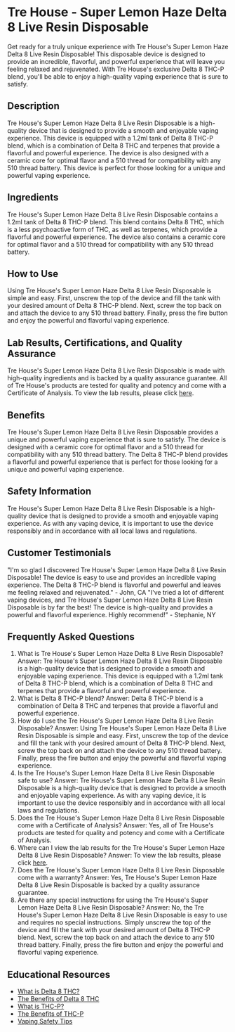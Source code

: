 # Tre House - Super Lemon Haze Delta 8 Live Resin Disposable
Get ready for a truly unique experience with Tre House's Super Lemon Haze Delta 8 Live Resin Disposable! This disposable device is designed to provide an incredible, flavorful, and powerful experience that will leave you feeling relaxed and rejuvenated. With Tre House's exclusive Delta 8 THC-P blend, you'll be able to enjoy a high-quality vaping experience that is sure to satisfy.
## Description
Tre House's Super Lemon Haze Delta 8 Live Resin Disposable is a high-quality device that is designed to provide a smooth and enjoyable vaping experience. This device is equipped with a 1.2ml tank of Delta 8 THC-P blend, which is a combination of Delta 8 THC and terpenes that provide a flavorful and powerful experience. The device is also designed with a ceramic core for optimal flavor and a 510 thread for compatibility with any 510 thread battery. This device is perfect for those looking for a unique and powerful vaping experience.
## Ingredients
Tre House's Super Lemon Haze Delta 8 Live Resin Disposable contains a 1.2ml tank of Delta 8 THC-P blend. This blend contains Delta 8 THC, which is a less psychoactive form of THC, as well as terpenes, which provide a flavorful and powerful experience. The device also contains a ceramic core for optimal flavor and a 510 thread for compatibility with any 510 thread battery.
## How to Use
Using Tre House's Super Lemon Haze Delta 8 Live Resin Disposable is simple and easy. First, unscrew the top of the device and fill the tank with your desired amount of Delta 8 THC-P blend. Next, screw the top back on and attach the device to any 510 thread battery. Finally, press the fire button and enjoy the powerful and flavorful vaping experience.
## Lab Results, Certifications, and Quality Assurance
Tre House's Super Lemon Haze Delta 8 Live Resin Disposable is made with high-quality ingredients and is backed by a quality assurance guarantee. All of Tre House's products are tested for quality and potency and come with a Certificate of Analysis. To view the lab results, please click [here](https://www.trehouse.com/lab-results). 
## Benefits
Tre House's Super Lemon Haze Delta 8 Live Resin Disposable provides a unique and powerful vaping experience that is sure to satisfy. The device is designed with a ceramic core for optimal flavor and a 510 thread for compatibility with any 510 thread battery. The Delta 8 THC-P blend provides a flavorful and powerful experience that is perfect for those looking for a unique and powerful vaping experience.
## Safety Information
Tre House's Super Lemon Haze Delta 8 Live Resin Disposable is a high-quality device that is designed to provide a smooth and enjoyable vaping experience. As with any vaping device, it is important to use the device responsibly and in accordance with all local laws and regulations. 
## Customer Testimonials
"I'm so glad I discovered Tre House's Super Lemon Haze Delta 8 Live Resin Disposable! The device is easy to use and provides an incredible vaping experience. The Delta 8 THC-P blend is flavorful and powerful and leaves me feeling relaxed and rejuvenated." - John, CA
"I've tried a lot of different vaping devices, and Tre House's Super Lemon Haze Delta 8 Live Resin Disposable is by far the best! The device is high-quality and provides a powerful and flavorful experience. Highly recommend!" - Stephanie, NY
## Frequently Asked Questions
1. What is Tre House's Super Lemon Haze Delta 8 Live Resin Disposable?
Answer: Tre House's Super Lemon Haze Delta 8 Live Resin Disposable is a high-quality device that is designed to provide a smooth and enjoyable vaping experience. This device is equipped with a 1.2ml tank of Delta 8 THC-P blend, which is a combination of Delta 8 THC and terpenes that provide a flavorful and powerful experience.
2. What is Delta 8 THC-P blend?
Answer: Delta 8 THC-P blend is a combination of Delta 8 THC and terpenes that provide a flavorful and powerful experience.
3. How do I use the Tre House's Super Lemon Haze Delta 8 Live Resin Disposable?
Answer: Using Tre House's Super Lemon Haze Delta 8 Live Resin Disposable is simple and easy. First, unscrew the top of the device and fill the tank with your desired amount of Delta 8 THC-P blend. Next, screw the top back on and attach the device to any 510 thread battery. Finally, press the fire button and enjoy the powerful and flavorful vaping experience.
4. Is the Tre House's Super Lemon Haze Delta 8 Live Resin Disposable safe to use?
Answer: Tre House's Super Lemon Haze Delta 8 Live Resin Disposable is a high-quality device that is designed to provide a smooth and enjoyable vaping experience. As with any vaping device, it is important to use the device responsibly and in accordance with all local laws and regulations.
5. Does the Tre House's Super Lemon Haze Delta 8 Live Resin Disposable come with a Certificate of Analysis?
Answer: Yes, all of Tre House's products are tested for quality and potency and come with a Certificate of Analysis.
6. Where can I view the lab results for the Tre House's Super Lemon Haze Delta 8 Live Resin Disposable?
Answer: To view the lab results, please click [here](https://www.trehouse.com/lab-results).
7. Does the Tre House's Super Lemon Haze Delta 8 Live Resin Disposable come with a warranty?
Answer: Yes, Tre House's Super Lemon Haze Delta 8 Live Resin Disposable is backed by a quality assurance guarantee.
8. Are there any special instructions for using the Tre House's Super Lemon Haze Delta 8 Live Resin Disposable?
Answer: No, the Tre House's Super Lemon Haze Delta 8 Live Resin Disposable is easy to use and requires no special instructions. Simply unscrew the top of the device and fill the tank with your desired amount of Delta 8 THC-P blend. Next, screw the top back on and attach the device to any 510 thread battery. Finally, press the fire button and enjoy the powerful and flavorful vaping experience.
## Educational Resources
- [What is Delta 8 THC?](https://www.trehouse.com/blog/what-is-delta-8-thc)
- [The Benefits of Delta 8 THC](https://www.trehouse.com/blog/the-benefits-of-delta-8-thc)
- [What is THC-P?](https://www.trehouse.com/blog/what-is-thc-p)
- [The Benefits of THC-P](https://www.trehouse.com/blog/the-benefits-of-thc-p)
- [Vaping Safety Tips](https://www.trehouse.com/blog/vaping-safety-tips)